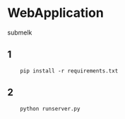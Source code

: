 # WebApplication
 submelk


## 1

        pip install -r requirements.txt



## 2

        python runserver.py